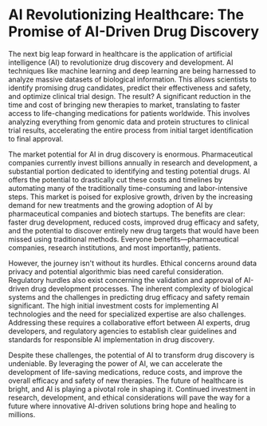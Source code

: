 # AI Revolutionizing Healthcare: The Promise of AI-Driven Drug Discovery

The next big leap forward in healthcare is the application of artificial intelligence (AI) to revolutionize drug discovery and development.  AI techniques like machine learning and deep learning are being harnessed to analyze massive datasets of biological information. This allows scientists to identify promising drug candidates, predict their effectiveness and safety, and optimize clinical trial design.  The result?  A significant reduction in the time and cost of bringing new therapies to market, translating to faster access to life-changing medications for patients worldwide.  This involves analyzing everything from genomic data and protein structures to clinical trial results, accelerating the entire process from initial target identification to final approval.


The market potential for AI in drug discovery is enormous.  Pharmaceutical companies currently invest billions annually in research and development, a substantial portion dedicated to identifying and testing potential drugs. AI offers the potential to drastically cut these costs and timelines by automating many of the traditionally time-consuming and labor-intensive steps.  This market is poised for explosive growth, driven by the increasing demand for new treatments and the growing adoption of AI by pharmaceutical companies and biotech startups.  The benefits are clear: faster drug development, reduced costs, improved drug efficacy and safety, and the potential to discover entirely new drug targets that would have been missed using traditional methods.  Everyone benefits—pharmaceutical companies, research institutions, and most importantly, patients.


However, the journey isn't without its hurdles.  Ethical concerns around data privacy and potential algorithmic bias need careful consideration.  Regulatory hurdles also exist concerning the validation and approval of AI-driven drug development processes.  The inherent complexity of biological systems and the challenges in predicting drug efficacy and safety remain significant.  The high initial investment costs for implementing AI technologies and the need for specialized expertise are also challenges.  Addressing these requires a collaborative effort between AI experts, drug developers, and regulatory agencies to establish clear guidelines and standards for responsible AI implementation in drug discovery.


Despite these challenges, the potential of AI to transform drug discovery is undeniable.  By leveraging the power of AI, we can accelerate the development of life-saving medications, reduce costs, and improve the overall efficacy and safety of new therapies.  The future of healthcare is bright, and AI is playing a pivotal role in shaping it.  Continued investment in research, development, and ethical considerations will pave the way for a future where innovative AI-driven solutions bring hope and healing to millions.